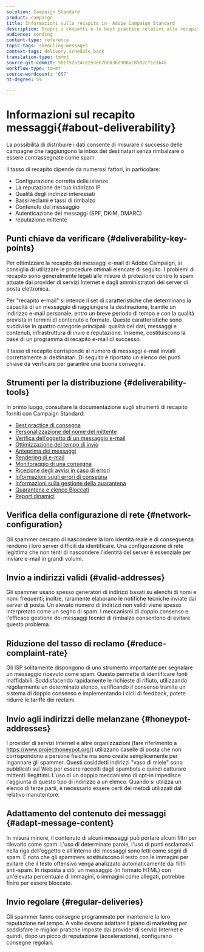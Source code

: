 ```yaml
---
solution: Campaign Standard
product: campaign
title: Informazioni sulla recapito in  Adobe Campaign Standard
description: Scopri i concetti e le best practice relativi alla recapito dei prodotti e gli strumenti offerti da  Adobe Campaign Standard per ottimizzare l'invio delle consegne.
audience: sending
content-type: reference
topic-tags: sheduling-messages
context-tags: delivery,schedule,back
translation-type: tm+mt
source-git-commit: 501f52624ce253eb7b0d36d908ac8502cf1d3b48
workflow-type: tm+mt
source-wordcount: '657'
ht-degree: 5%

---
```



# Informazioni sul recapito messaggi{#about-deliverability}

La possibilità di distribuire i dati consente di misurare il successo delle campagne che raggiungono la inbox dei destinatari senza rimbalzare o essere contrassegnate come spam.

Il tasso di recapito dipende da numerosi fattori, in particolare:

* Configurazione corretta delle istanze
* La reputazione del tuo indirizzo IP
* Qualità degli indirizzi interessati
* Bassi reclami e tassi di rimbalzo
* Contenuto del messaggio
* Autenticazione dei messaggi (SPF, DKIM, DMARC)
* reputazione mittente

## Punti chiave da verificare {#deliverability-key-points}

Per ottimizzare la recapito dei messaggi e-mail di  Adobe Campaign, si consiglia di utilizzare le procedure ottimali elencate di seguito. I problemi di recapito sono generalmente legati alle misure di protezione contro lo spam attuate dai provider di servizi Internet e dagli amministratori dei server di posta elettronica.

Per &quot;recapito e-mail&quot; si intende il set di caratteristiche che determinano la capacità di un messaggio di raggiungere la destinazione, tramite un indirizzo e-mail personale, entro un breve periodo di tempo e con la qualità prevista in termini di contenuto e formato. Queste caratteristiche sono suddivise in quattro categorie principali: qualità dei dati, messaggi e contenuti, infrastruttura di invio e reputazione. Insieme, costituiscono la base di un programma di recapito e-mail di successo.

Il tasso di recapito corrisponde al numero di messaggi e-mail inviati correttamente ai destinatari.
Di seguito è riportato un elenco dei punti chiave da verificare per garantire una buona consegna.

## Strumenti per la distribuzione {#deliverability-tools}

In primo luogo, consultare la documentazione sugli strumenti di recapito forniti con Campaign Standard:
* [Best practice di consegna](../../sending/using/delivery-best-practices.md)
* [Personalizzazione del nome del mittente](../../designing/using/personalization.md#personalizing-the-sender)
* [Verifica dell’oggetto di un messaggio e-mail](../../sending/using/testing-subject-line-email.md)
* [Ottimizzazione del tempo di invio](../../sending/using/optimizing-the-sending-time.md)
* [Anteprima dei messaggi](../../sending/using/previewing-messages.md)
* [Rendering di e-mail](../../sending/using/email-rendering.md)
* [Monitoraggio di una consegna](../../sending/using/monitoring-a-delivery.md)
* [Ricezione degli avvisi in caso di errori](../../sending/using/receiving-alerts-when-failures-happen.md)
* [Informazioni sugli errori di consegna](../../sending/using/understanding-delivery-failures.md)
* [Informazioni sulla gestione della quarantena](../../sending/using/understanding-quarantine-management.md)
* [Quarantena e elenco Bloccati](../../sending/using/understanding-quarantine-management.md#quarantine-vs-denylist)
* [Report dinamici](../../reporting/using/about-dynamic-reports.md)

## Verifica della configurazione di rete {#network-configuration}

Gli spammer cercano di nascondere la loro identità reale e di conseguenza rendono i loro server difficili da identificare. Una configurazione di rete legittima che non tenti di nascondere l&#39;identità del server è essenziale per inviare e-mail in grandi volumi.

## Invio a indirizzi validi {#valid-addresses}

Gli spammer usano spesso generatori di indirizzi basati su elenchi di nomi e nomi frequenti; inoltre, raramente elaborano le notifiche tecniche inviate dai server di posta. Un elevato numero di indirizzi non validi viene spesso interpretato come un segno di spam. I meccanismi di doppio consenso e l&#39;efficace gestione dei messaggi tecnici di rimbalzo consentono di evitare questo problema.

## Riduzione del tasso di reclamo {#reduce-complaint-rate}

Gli ISP solitamente dispongono di uno strumento importante per segnalare un messaggio ricevuto come spam. Questo permette di identificare fonti inaffidabili. Soddisfacendo rapidamente le richieste di rifiuto, utilizzando regolarmente un determinato elenco, verificando il consenso tramite un sistema di doppio consenso e implementando i cicli di feedback, potete ridurre le tariffe dei reclami.

## Invio agli indirizzi delle melanzane {#honeypot-addresses}

I provider di servizi Internet e altre organizzazioni (fare riferimento a https://www.projecthoneypot.org/) utilizzano caselle di posta che non corrispondono a persone fisiche ma sono create semplicemente per ingannare gli spammer. Questi cosiddetti indirizzi &quot;vaso di miele&quot; sono pubblicati sul Web per essere raccolti dagli spambots e quindi catturare mittenti illegittimi. L&#39;uso di un doppio meccanismo di opt-in impedisce l&#39;aggiunta di questo tipo di indirizzo a un elenco. Quando si utilizza un elenco di terze parti, è necessario essere certi dei metodi utilizzati dal relativo manutentore.

## Adattamento del contenuto dei messaggi {#adapt-message-content}

In misura minore, il contenuto di alcuni messaggi può portare alcuni filtri per rilevarlo come spam. L&#39;uso di determinate parole, l&#39;uso di punti esclamativi nella riga dell&#39;oggetto e all&#39;interno dei messaggi sono letti come segni di spam. È noto che gli spammers sostituiscono il testo con le immagini per evitare che il testo offensivo venga analizzato automaticamente dai filtri anti-spam. In risposta a ciò, un messaggio (in formato HTML) con un&#39;elevata percentuale di immagini, o immagini come allegati, potrebbe finire per essere bloccato.

## Invio regolare {#regular-deliveries}

Gli spammer fanno consegne programmate per mantenere la loro reputazione nel tempo. A volte devono adattare il piano di marketing per soddisfare le migliori pratiche imposte dai provider di servizi Internet e quindi, dopo un picco di reputazione (accelerazione), configurano consegne regolari.
